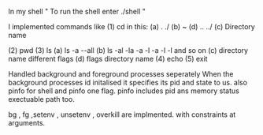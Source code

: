 In my shell 
" To run the shell enter ./shell "


I implemented commands like 
(1) cd
	in this:
	(a) .  ./
	(b) ~ 
	(d) .. ../
	(c) Directory name

(2) pwd
(3) ls
	(a) ls 	-a 
			--all
	(b) ls -al 
		   -la
		   -a -l
			-a -l -l and so on
	(c)		directory name different flags
	(d)		flags directory name
(4) echo
(5) exit

Handled background and foreground processes seperately
When the background processes id initalised it specifies its pid and state to us.
also pinfo for shell and pinfo one flag.
pinfo includes pid ans memory status exectuable path too.


bg , fg ,setenv , unsetenv , overkill are implmented.
with constraints at arguments.
